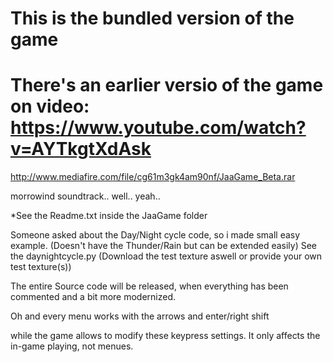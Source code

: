 # This is the bundled version of the game

# There's an earlier versio of the game on video: https://www.youtube.com/watch?v=AYTkgtXdAsk 

http://www.mediafire.com/file/cg61m3gk4am90nf/JaaGame_Beta.rar

morrowind soundtrack.. well.. yeah..

*See the Readme.txt inside the JaaGame folder

Someone asked about the Day/Night cycle code, so i made small easy example. (Doesn't have the Thunder/Rain but can be extended easily)
See the daynightcycle.py (Download the test texture aswell or provide your own test texture(s))

The entire Source code will be released, when everything has been commented and a bit more modernized.

Oh and every menu works with the arrows and enter/right shift

while the game allows to modify these keypress settings. It only affects the in-game playing, not menues. 

